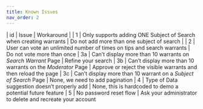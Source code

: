 ```yaml
---
title: Known Issues
nav_order: 2
---
```


| id | Issue | Workaround |
| 1 | Only supports adding ONE Subject of Search when creating warrants | Do not add more than one subject of search |
| 2 | User can vote an unlimited number of times on tips and search warrants | Do not vote more than once
| 3a | Can’t display more than 10 warrants on _Search Warrant_ Page | Refine your search
| 3b | Can’t display more than 10 warrants on the _Moderator_ Page | Approve or reject the visible warrants and then reload the page
| 3c | Can’t display more than 10 warrant on a _Subject of Search_ Page | None, we need to add pagination
| 4 | Type of Data suggestion doesn’t properly add | None, this is hardcoded to demo a potential future feature
| 5 | No password reset flow | Ask your administrator to delete and recreate your account
